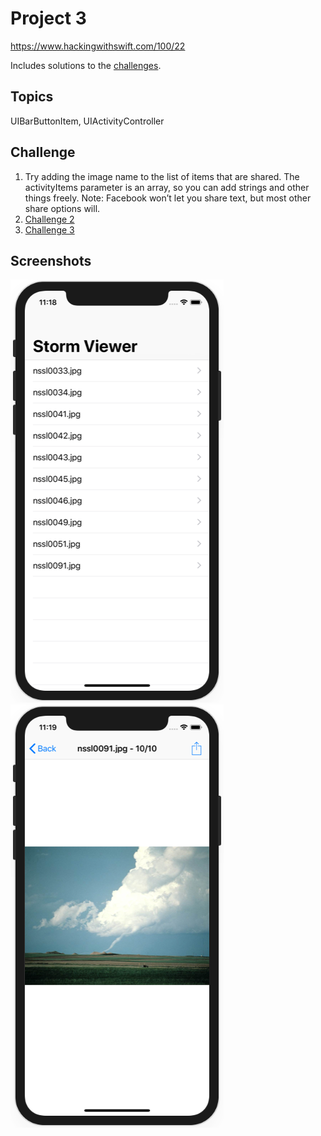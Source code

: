 # Project 3

https://www.hackingwithswift.com/100/22

Includes solutions to the [challenges](https://www.hackingwithswift.com/read/3/3/wrap-up). 

## Topics

UIBarButtonItem, UIActivityController

## Challenge

1. Try adding the image name to the list of items that are shared. The activityItems parameter is an array, so you can add strings and other things freely. Note: Facebook won’t let you share text, but most other share options will.
2. [Challenge 2](../04-Project3-Challenge2)
3. [Challenge 3](../05-Project3-Challenge3)

## Screenshots

![screenshot1](screenshots/screen01.png)
![screenshot2](screenshots/screen02.png)
